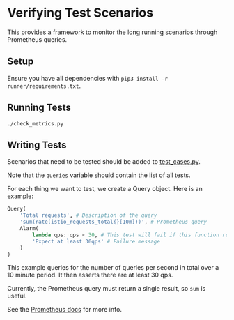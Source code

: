 # Verifying Test Scenarios

This provides a framework to monitor the long running scenarios through Prometheus queries.

## Setup

Ensure you have all dependencies with `pip3 install -r runner/requirements.txt`.

## Running Tests

`./check_metrics.py`

## Writing Tests

Scenarios that need to be tested should be added to [test_cases.py](test_cases.py).

Note that the `queries` variable should contain the list of all tests.

For each thing we want to test, we create a Query object. Here is an example:

```python
Query(
    'Total requests', # Description of the query
    'sum(rate(istio_requests_total{}[10m]))', # Prometheus query
    Alarm(
        lambda qps: qps < 30, # This test will fail if this function returns True
        'Expect at least 30qps' # Failure message
    )
)
```

This example queries for the number of queries per second in total over a 10 minute period. It then asserts there are at least 30 qps.

Currently, the Prometheus query must return a single result, so `sum` is useful.

See the [Prometheus docs](https://prometheus.io/docs/prometheus/latest/querying/basics/) for more info.
